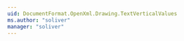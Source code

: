 ```yaml
---
uid: DocumentFormat.OpenXml.Drawing.TextVerticalValues
ms.author: "soliver"
manager: "soliver"
---
```


